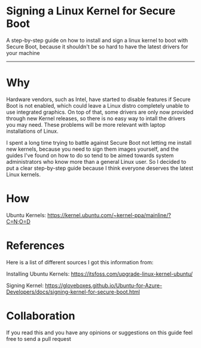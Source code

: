 # Signing a Linux Kernel for Secure Boot
A step-by-step guide on how to install and sign a linux kernel to boot with Secure Boot, because it shouldn't be so hard to have the latest drivers for your machine 
<hr>

# Why
Hardware vendors, such as Intel, have started to disable features if Secure Boot is not enabled, which could leave a Linux distro completely unable to use integrated graphics. On top of that, some drivers are only now provided through new Kernel releases, so there is no easy way to intall the drivers you may need. These problems will be more relevant with laptop installations of Linux.

I spent a long time trying to battle against Secure Boot not letting me install new kernels, because you need to sign them images yourself, and the guides I've found on how to do so tend to be aimed towards system administrators who know more than a general Linux user. So I decided to put a clear step-by-step guide because I think everyone deserves the latest Linux kernels.

# How

Ubuntu Kernels: 
https://kernel.ubuntu.com/~kernel-ppa/mainline/?C=N;O=D

# References

Here is a list of different sources I got this information from:

Installing Ubuntu Kernels:
https://itsfoss.com/upgrade-linux-kernel-ubuntu/

Signing Kernel:
https://gloveboxes.github.io/Ubuntu-for-Azure-Developers/docs/signing-kernel-for-secure-boot.html



# Collaboration

If you read this and you have any opinions or suggestions on this guide feel free to send a pull request
